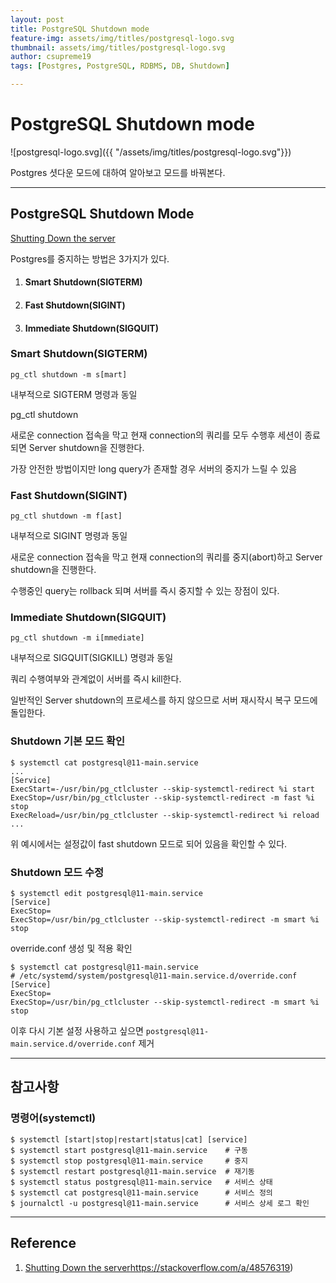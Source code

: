 ```yaml
---
layout: post
title: PostgreSQL Shutdown mode
feature-img: assets/img/titles/postgresql-logo.svg
thumbnail: assets/img/titles/postgresql-logo.svg
author: csupreme19
tags: [Postgres, PostgreSQL, RDBMS, DB, Shutdown]

---
```


# PostgreSQL Shutdown mode

![postgresql-logo.svg]({{ "/assets/img/titles/postgresql-logo.svg"}})

Postgres 셧다운 모드에 대하여 알아보고 모드를 바꿔본다.

---
## PostgreSQL Shutdown Mode

[Shutting Down the server](https://www.postgresql.org/docs/11/server-shutdown.html)

Postgres를 중지하는 방법은 3가지가 있다.

1. #### Smart Shutdown(SIGTERM)
2. #### Fast Shutdown(SIGINT)
3. #### Immediate Shutdown(SIGQUIT)

### Smart Shutdown(SIGTERM)

`pg_ctl shutdown -m s[mart]`

내부적으로 SIGTERM 명령과 동일

pg_ctl shutdown 

새로운 connection 접속을 막고 현재 connection의 쿼리를 모두 수행후 세션이 종료되면 Server shutdown을 진행한다.

가장 안전한 방법이지만 long query가 존재할 경우 서버의 중지가 느릴 수 있음

### Fast Shutdown(SIGINT)

`pg_ctl shutdown -m f[ast]`

내부적으로 SIGINT 명령과 동일

새로운 connection 접속을 막고 현재 connection의 쿼리를 중지(abort)하고 Server shutdown을 진행한다.

수행중인 query는 rollback 되며 서버를 즉시 중지할 수 있는 장점이 있다.


### Immediate Shutdown(SIGQUIT)

`pg_ctl shutdown -m i[mmediate]`

내부적으로 SIGQUIT(SIGKILL) 명령과 동일

쿼리 수행여부와 관계없이 서버를 즉시 kill한다.

일반적인 Server shutdown의 프로세스를 하지 않으므로 서버 재시작시 복구 모드에 돌입한다.

### Shutdown 기본 모드 확인

```shell
$ systemctl cat postgresql@11-main.service
...
[Service]
ExecStart=-/usr/bin/pg_ctlcluster --skip-systemctl-redirect %i start
ExecStop=/usr/bin/pg_ctlcluster --skip-systemctl-redirect -m fast %i stop
ExecReload=/usr/bin/pg_ctlcluster --skip-systemctl-redirect %i reload
...
```

위 예시에서는 설정값이 fast shutdown 모드로 되어 있음을 확인할 수 있다.

### Shutdown 모드 수정

```shell
$ systemctl edit postgresql@11-main.service
[Service]
ExecStop=
ExecStop=/usr/bin/pg_ctlcluster --skip-systemctl-redirect -m smart %i stop
```

override.conf 생성 및 적용 확인

```shell
$ systemctl cat postgresql@11-main.service
# /etc/systemd/system/postgresql@11-main.service.d/override.conf
[Service]
ExecStop=
ExecStop=/usr/bin/pg_ctlcluster --skip-systemctl-redirect -m smart %i stop
```

이후 다시 기본 설정 사용하고 싶으면 `postgresql@11-main.service.d/override.conf` 제거

---

## 참고사항

### 명령어(systemctl)

```shell
$ systemctl [start|stop|restart|status|cat] [service]
$ systemctl start postgresql@11-main.service	# 구동
$ systemctl stop postgresql@11-main.service		# 중지
$ systemctl restart postgresql@11-main.service	# 재기동
$ systemctl status postgresql@11-main.service	# 서비스 상태
$ systemctl cat postgresql@11-main.service		# 서비스 정의
$ journalctl -u postgresql@11-main.service		# 서비스 상세 로그 확인
```


---

## Reference

1. [Shutting Down the server](https://www.postgresql.org/docs/11/server-shutdown.html)https://stackoverflow.com/a/48576319)